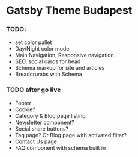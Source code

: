 # Gatsby Theme Budapest

### TODO: 
  - set color pallet
  - Day/Night color mode
  - Main Navigation, Responsive navigation
  - SEO, social cards for head
  - Schema markup for site and articles
  - Breadcrumbs with Schema 

  
### TODO after go live
  - Footer
  - Cookie?
  - Category & Blog page listing
  - Newsletter component?
  - Social share buttons?
  - Tag page? Or Blog page with activated filter?
  - Contact Us page 
  - FAQ component with schema built in
  